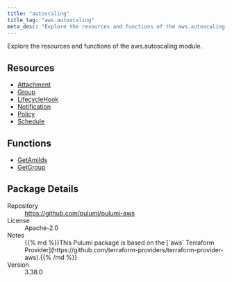 ```yaml
---
title: "autoscaling"
title_tag: "aws.autoscaling"
meta_desc: "Explore the resources and functions of the aws.autoscaling module."
---
```


<!-- WARNING: this file was generated by Pulumi Docs Generator. -->
<!-- Do not edit by hand unless you're certain you know what you are doing! -->

Explore the resources and functions of the aws.autoscaling module.

<h2 id="resources">Resources</h2>
<ul class="api">
    <li><a href="attachment" title="Attachment"><span class="symbol resource"></span>Attachment</a></li>
    <li><a href="group" title="Group"><span class="symbol resource"></span>Group</a></li>
    <li><a href="lifecyclehook" title="LifecycleHook"><span class="symbol resource"></span>LifecycleHook</a></li>
    <li><a href="notification" title="Notification"><span class="symbol resource"></span>Notification</a></li>
    <li><a href="policy" title="Policy"><span class="symbol resource"></span>Policy</a></li>
    <li><a href="schedule" title="Schedule"><span class="symbol resource"></span>Schedule</a></li>
</ul>

<h2 id="functions">Functions</h2>
<ul class="api">
    <li><a href="getamiids" title="GetAmiIds"><span class="symbol function"></span>GetAmiIds</a></li>
    <li><a href="getgroup" title="GetGroup"><span class="symbol function"></span>GetGroup</a></li>
</ul>

<h2 id="package-details">Package Details</h2>
<dl class="package-details">
	<dt>Repository</dt>
	<dd><a href="https://github.com/pulumi/pulumi-aws">https://github.com/pulumi/pulumi-aws</a></dd>
	<dt>License</dt>
	<dd>Apache-2.0</dd>
	<dt>Notes</dt>
	<dd>{{% md %}}This Pulumi package is based on the [`aws` Terraform Provider](https://github.com/terraform-providers/terraform-provider-aws).{{% /md %}}</dd>
	<dt>Version</dt>
	<dd>3.38.0</dd>
</dl>

